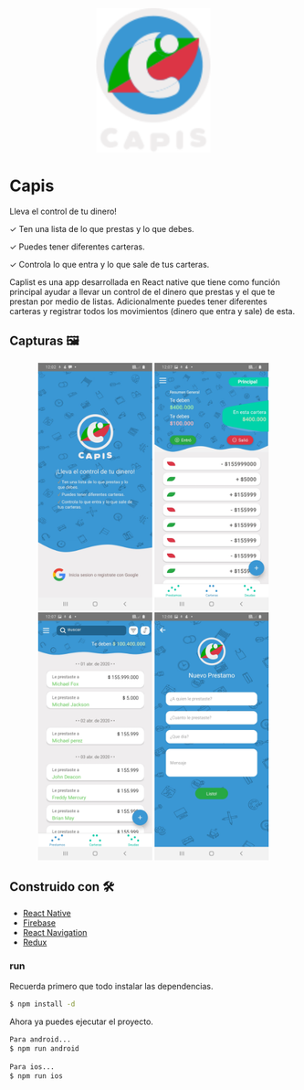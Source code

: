 <p align="center">
 <img src="./App/Assets/LogoLetras.svg" alt="Logo" width="200"/>
</p>

# Capis

Lleva el control de tu dinero!


✓ Ten una lista de lo que prestas y lo que debes.

✓ Puedes tener diferentes carteras.

✓ Controla lo que entra y lo que sale de tus carteras.


Caplist es una app desarrollada en React native que tiene como función principal ayudar a llevar un control de el dinero que prestas y el que te prestan por medio de listas. Adicionalmente puedes tener diferentes carteras y registrar todos los movimientos (dinero que entra y sale) de esta.


## Capturas  🖼️

<p align="center">
 <img src="./Mocks/Login.jpg" alt="Login.jpg" width="200"/>
 <img src="./Mocks/Carteras.jpg" alt="carteras.jpg" width="200"/>
 <img src="./Mocks/Misprestamos.jpg" alt="misprestamos.jpg" width="200"/>
 <img src="./Mocks/Nueva deuda.jpg" alt="Nueva deuda.jpg" width="200"/>
</p>

## Construido con 🛠️

* [React Native ](http://https://reactnative.dev/) 
* [Firebase](https://firebase.google.com/)
* [React Navigation](https://reactnavigation.org/)
* [Redux](https://redux.js.org/)


### run

Recuerda primero que todo instalar las dependencias.

```sh
$ npm install -d
```

Ahora ya puedes ejecutar el proyecto. 

```
Para android...
$ npm run android

Para ios...
$ npm run ios
```

